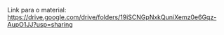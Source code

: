 Link para o material: https://drive.google.com/drive/folders/19iSCNGpNxkQuniXemz0e6Gqz-AupO1JJ?usp=sharing
